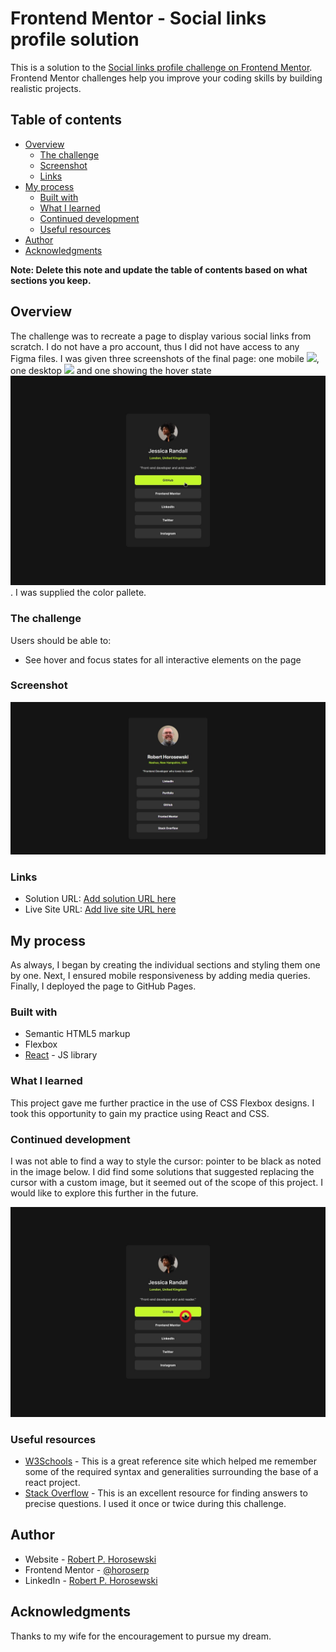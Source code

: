 # Frontend Mentor - Social links profile solution

This is a solution to the [Social links profile challenge on Frontend Mentor](https://www.frontendmentor.io/challenges/social-links-profile-UG32l9m6dQ). Frontend Mentor challenges help you improve your coding skills by building realistic projects.

## Table of contents

- [Overview](#overview)
  - [The challenge](#the-challenge)
  - [Screenshot](#screenshot)
  - [Links](#links)
- [My process](#my-process)
  - [Built with](#built-with)
  - [What I learned](#what-i-learned)
  - [Continued development](#continued-development)
  - [Useful resources](#useful-resources)
- [Author](#author)
- [Acknowledgments](#acknowledgments)

**Note: Delete this note and update the table of contents based on what sections you keep.**

## Overview

The challenge was to recreate a page to display various social links from scratch. I do not have a pro account, thus I did not have access to any Figma files. I was given three screenshots of the final page: one mobile ![](./public/mobile-design.jpg.jpg), one desktop ![](./public/desktop-design.jpg) and one showing the hover state ![](./public/active-states.jpg). I was supplied the color pallete.

### The challenge

Users should be able to:

- See hover and focus states for all interactive elements on the page

### Screenshot

![](./public/social-links-solution.jpeg)

### Links

- Solution URL: [Add solution URL here](https://github.com/horoserp/social-links)
- Live Site URL: [Add live site URL here](https://horoserp.github.io/social-links)

## My process

As always, I began by creating the individual sections and styling them one by one. Next, I ensured mobile responsiveness by adding media queries. Finally, I deployed the page to GitHub Pages.

### Built with

- Semantic HTML5 markup
- Flexbox
- [React](https://reactjs.org/) - JS library

### What I learned

This project gave me further practice in the use of CSS Flexbox designs. I took this opportunity to gain my practice using React and CSS.

### Continued development

I was not able to find a way to style the cursor: pointer to be black as noted in the image below. I did find some solutions that suggested replacing the cursor with a custom image, but it seemed out of the scope of this project. I would like to explore this further in the future.

![](./public/cursor-pointer.jpg)

### Useful resources

- [W3Schools](https://www.w3schools.com/) - This is a great reference site which helped me remember some of the required syntax and generalities surrounding the base of a react project.
- [Stack Overflow](https://stackoverflow.com/) - This is an excellent resource for finding answers to precise questions. I used it once or twice during this challenge.

## Author

- Website - [Robert P. Horosewski](https://horoserp.github.io/React-Portfolio)
- Frontend Mentor - [@horoserp](https://www.frontendmentor.io/profile/horoserp)
- LinkedIn - [Robert P. Horosewski](https://www.linkedin.com/in/robert-horosewski-8a0608196/)

## Acknowledgments

Thanks to my wife for the encouragement to pursue my dream.

